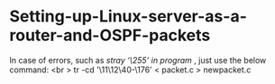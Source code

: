 # Setting-up-Linux-server-as-a-router-and-OSPF-packets

In case of errors, such as *stray ‘\255’ in program* , just use the below command: <br \>
tr -cd '\11\12\40-\176' < packet.c > newpacket.c
